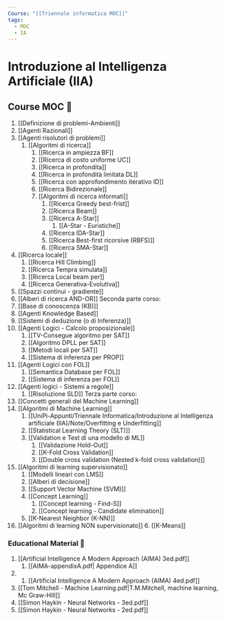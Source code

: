 ```yaml
---
Course: "[[Triennale informatica MOC]]"
tags:
  - MOC
  - IA
---
```


# Introduzione al Intelligenza Artificiale (IIA)

## Course MOC  📒
1. [[Definizione di problemi-Ambienti]]
4. [[Agenti Razionali]]
5. [[Agenti risolutori di problemi]]
	1. [[Algoritmi di ricerca]]
		1. [[Ricerca in ampiezza BF]]
		2. [[Ricerca di costo uniforme UC]]
		3. [[Ricerca in profondita]] 
		4. [[Ricerca in profondità limitata DL]] 
		5. [[Ricerca con approfondimento iterativo ID]] 
		6. [[Ricerca Bidirezionale]]
		7. [[Algoritmi di ricerca informati]]
			1. [[Ricerca Greedy best-frist]]
			2. [[Ricerca Beam]]
			3. [[Ricerca A-Star]]
				1. [[A-Star - Euristiche]]
			4. [[Ricerca IDA-Star]]
			5. [[Ricerca Best-first ricorsive (RBFS)]]
			6. [[Ricerca SMA-Star]]
6. [[Ricerca locale]]
	1. [[Ricerca Hill Climbing]]
	2. [[Ricerca Tempra simulata]]
	3. [[Ricerca Local beam per]]
	4. [[Ricerca Generativa-Evolutiva]]
7. [[Spazzi continui - gradiente]]
8. [[Alberi di ricerca AND-OR]]
Seconda parte corso:
1. [[Base di conoscenza (KB)]]
2. [[Agenti Knowledge Based]]
3. [[Sistemi di deduzione (o di Inferenza)]]
4. [[Agenti Logici - Calcolo proposizionale]]
	1. [[TV-Consegue algoritmo per SAT]]
	2. [[Algoritmo DPLL per SAT]]
	3. [[Metodi locali per SAT]]
	4. [[Sistema di inferenza per PROP]]
5. [[Agenti Logici con FOL]]
	1. [[Semantica Database per FOL]]
	2. [[Sistema di inferenza per FOL]]
6. [[Agenti logici - Sistemi a regole]]
	1. [[Risoluzione SLD]]
Terza parte corso:
1. [[Concetti generali del Machine Learning]]
2. [[Algoritmi di Machine Learning]]
	1. [[UniPi-Appunti/Triennale Informatica/Introduzione al Intelligenza artificiale (IIA)/Note/Overfitting e Underfitting]]
	2. [[Statistical Learning Theory (SLT)]]
	3. [[Validation e Test di una modello di ML]]
		1.  [[Validazione Hold-Out]]
		2. [[K-Fold Cross Validation]]
		3. [[Double cross validation (Nested k-fold cross validation)]]
3. [[Algoritmi di learning supervisionato]]
	1. [[Modelli lineari con LMS]]
	2. [[Alberi di decisione]]
	3. [[Support Vector Machine (SVM)]]
	4. [[Concept Learning]]
		1. [[Concept learning - Find-S]]
		2. [[Concept learning - Candidate elimination]]
	5. [[K-Nearest Neighbor (K-NN)]]
4. [[Algoritmi di learning NON supervisionato]]
	6. [[K-Means]]



### Educational Material 🧱
1. [[Artificial Intelligence A Modern Approach  (AIMA) 3ed.pdf]]
	1. [[AIMA-appendixA.pdf| Appendice A]]
2. 1. [[Artificial Intelligence A Modern Approach  (AIMA) 4ed.pdf]]
3. [[Tom Mitchell - Machine Learning.pdf|T.M.Mitchell, machine learning, Mc Graw-HIll]]
4. [[Simon Haykin - Neural Networks - 3ed.pdf]]
5. [[Simon Haykin - Neural Networks - 2ed.pdf]]